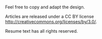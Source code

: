 Feel free to copy and adapt the design.

Articles are released under a CC BY license <http://creativecommons.org/licenses/by/3.0/>.

Resume text has all rights reserved.
